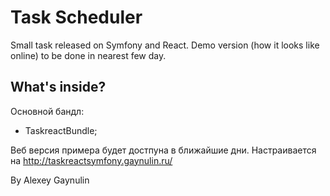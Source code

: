 Task Scheduler
========================

Small task released on Symfony and React. 
Demo version (how it looks like online) to be done in nearest few day.

What's inside?
--------------

Основной бандл:

  * TaskreactBundle;

Веб версия примера будет достпуна в ближайшие дни. 
Настраивается на http://taskreactsymfony.gaynulin.ru/

By Alexey Gaynulin
